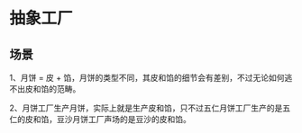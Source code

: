 # 抽象工厂
## 场景
1、月饼 = 皮 + 馅，月饼的类型不同，其皮和馅的细节会有差别，不过无论如何逃不出皮和馅的范畴。

2、月饼工厂生产月饼，实际上就是生产皮和馅，只不过五仁月饼工厂生产的是五仁的皮和馅，豆沙月饼工厂声场的是豆沙的皮和馅。


